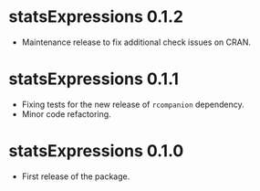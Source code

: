 # statsExpressions 0.1.2

  - Maintenance release to fix additional check issues on CRAN.

# statsExpressions 0.1.1

  - Fixing tests for the new release of `rcompanion` dependency.
  - Minor code refactoring.

# statsExpressions 0.1.0

  - First release of the package.
